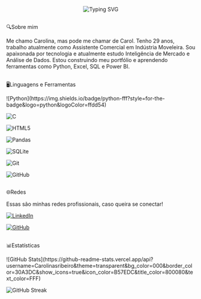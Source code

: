 
<p align="center">
  <img src="https://readme-typing-svg.demolab.com?font=Fira+Code&size=20&pause=1500&color=C8A2C8&center=true&vCenter=true&width=600&lines=Oi%2C+pessoal!;Sou+a+Carol+e+estou+iniciando+na+área+de+Dados;Bem-vindos+a+minha+primeira+contribuição." alt="Typing SVG" />
</p>


## <p align="center">
🔍Sobre mim
</p>
Me chamo Carolina, mas pode me chamar de Carol.
Tenho 29 anos, trabalho atualmente como Assistente Comercial em Indústria Moveleira.
Sou apaixonada por tecnologia e atualmente estudo Inteligência de Mercado e Análise de Dados. Estou construindo meu portfólio e aprendendo ferramentas como Python, Excel, SQL e Power BI.

## <p align="center">
🖥️Linguagens e Ferramentas
</p>
![Python](https://img.shields.io/badge/python-fff?style=for-the-badge&logo=python&logoColor=ffdd54) 

![C](https://img.shields.io/badge/C-fff?style=for-the-badge&logo=c&logoColor=purple)

![HTML5](https://img.shields.io/badge/HTML5-fff?style=for-the-badge&logo=html5&logoColor=)

![Pandas](https://img.shields.io/badge/pandas-fff?style=for-the-badge&logo=pandas&logoColor=ffdd54) 

![SQLite](https://img.shields.io/badge/SQLite-white?style=for-the-badge&logo=sqlite&logoColor=07405E)

![Git](https://img.shields.io/badge/GIT-white?style=for-the-badge&logo=git&logoColor=)

![GitHub](https://img.shields.io/badge/GITHUB-white?style=for-the-badge&logo=github&logoColor=purple)

## <p align="center">
🌐Redes 
</p>
Essas são minhas redes profissionais, caso queira se conectar!

[![LinkedIn](https://img.shields.io/badge/LinkedIn-Carolina-800080?style=for-the-badge&logo=linkedin&logoColor=white)](https://www.linkedin.com/in/carolina-s-ribeiro-32269b259/)

[![GitHub](https://img.shields.io/badge/GitHub-Carolina-B57EDC?style=for-the-badge&logo=linkedin&logoColor=white)](https://github.com/Carolinasribeiro)

## <p align="center">
📊Estatísticas
</p>
![GitHub Stats](https://github-readme-stats.vercel.app/api?username=Carolinasribeiro&theme=transparent&bg_color=000&border_color=30A3DC&show_icons=true&icon_color=B57EDC&title_color=800080&text_color=FFF)

![GitHub Streak](https://github-readme-streak-stats.herokuapp.com/?user=Carolinasribeiro&theme=transparent&background=000&ring=800080&currStreakLabel=B57EDC)

